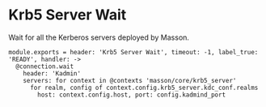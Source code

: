 
# Krb5 Server Wait

Wait for all the Kerberos servers deployed by Masson.

    module.exports = header: 'Krb5 Server Wait', timeout: -1, label_true: 'READY', handler: ->
      @connection.wait
        header: 'Kadmin'
        servers: for context in @contexts 'masson/core/krb5_server'
          for realm, config of context.config.krb5_server.kdc_conf.realms
            host: context.config.host, port: config.kadmind_port
